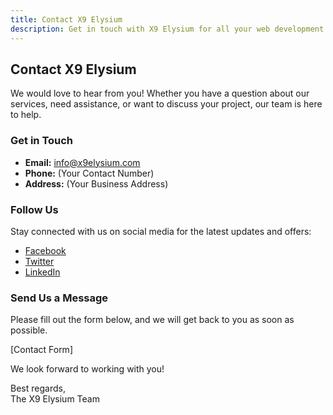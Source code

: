 ```yaml
---
title: Contact X9 Elysium
description: Get in touch with X9 Elysium for all your web development and digital marketing needs in Vancouver. Contact us today to start your project.
---
```


## Contact X9 Elysium

We would love to hear from you! Whether you have a question about our services, need assistance, or want to discuss your project, our team is here to help.

### Get in Touch

- **Email:** info@x9elysium.com
- **Phone:** (Your Contact Number)
- **Address:** (Your Business Address)

### Follow Us

Stay connected with us on social media for the latest updates and offers:

- [Facebook](#)
- [Twitter](#)
- [LinkedIn](#)

### Send Us a Message

Please fill out the form below, and we will get back to you as soon as possible.

[Contact Form]

We look forward to working with you!

Best regards,  
The X9 Elysium Team
